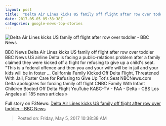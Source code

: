 ```yaml
---
layout: post
title:  "Delta Air Lines kicks US family off flight after row over toddler - BBC News"
date: 2017-05-05 05:38:38Z
categories: google-news-top-stories
---
```


![Delta Air Lines kicks US family off flight after row over toddler - BBC News](https://ichef-1.bbci.co.uk/news/1024/cpsprodpb/13967/production/_95913208_schearcomp.jpg)

BBC News Delta Air Lines kicks US family off flight after row over toddler BBC News US airline Delta is facing a public-relations problem after a family claimed they were kicked off a flight for refusing to give up a child's seat. "This is a federal offence and then you and your wife will be in jail and your kids will be in foster ... California Family Kicked Off Delta Flight, Threatened With Jail, Foster Care for Refusing to Give Up Tot's Seat NBCNews.com Delta apologizes for forcing family off flight CNBC Family With Infant Children Booted Off Delta Flight YouTube KABC-TV - FAA - Delta - CBS Los Angeles all 185 news articles »


Full story on F3News: [Delta Air Lines kicks US family off flight after row over toddler - BBC News](http://www.f3nws.com/n/YeJmaB)

> Posted on: Friday, May 5, 2017 10:38:38 AM
